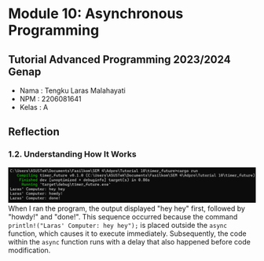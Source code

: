 # Module 10: Asynchronous Programming
## Tutorial Advanced Programming 2023/2024 Genap

* Nama  : Tengku Laras Malahayati
* NPM   : 2206081641
* Kelas : A

## Reflection
### 1.2. Understanding How It Works
![Understanding How It Works](1.2.png)
When I ran the program, the output displayed "hey hey" first, followed by "howdy!" and "done!". This sequence occurred 
because the command `println!("Laras' Computer: hey hey");` is placed outside the `async` function, which causes it to 
execute immediately. Subsequently, the code within the `async` function runs with a delay that also happened before code modification.